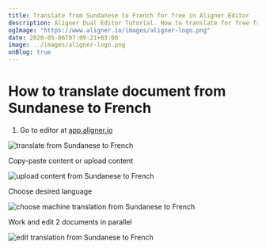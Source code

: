```yaml
---
title: Translate from Sundanese to French for free in Aligner Editor
description: Aligner Dual Editor Tutorial. How to translate for free from Sundanese to French. Aligner is multilingual document management platform. 
ogImage: "https://www.aligner.io/images/aligner-logo.png"
date: 2020-05-06T07:09:21+03:00
image: ../images/aligner-logo.png
onBlog: true
---
```


# How to translate document from Sundanese to French

1. Go to editor at [app.aligner.io](https://app.aligner.io "Aligner App web page")

![translate from Sundanese to French](../aligner-blank-editor.png "translate from Sundanese to French")

Copy-paste content or upload content

![upload content from Sundanese to French](../aligner-uploaded-document.png "upload content from Sundanese to French")

Choose desired language

![choose machine translation from Sundanese to French](../aligner-language-dropdown.png "choose machine translation from Sundanese to French")

Work and edit 2 documents in parallel

![edit translation from Sundanese to French](../aligner-double-sitded-editor.png "edit translation from Sundanese to French")

